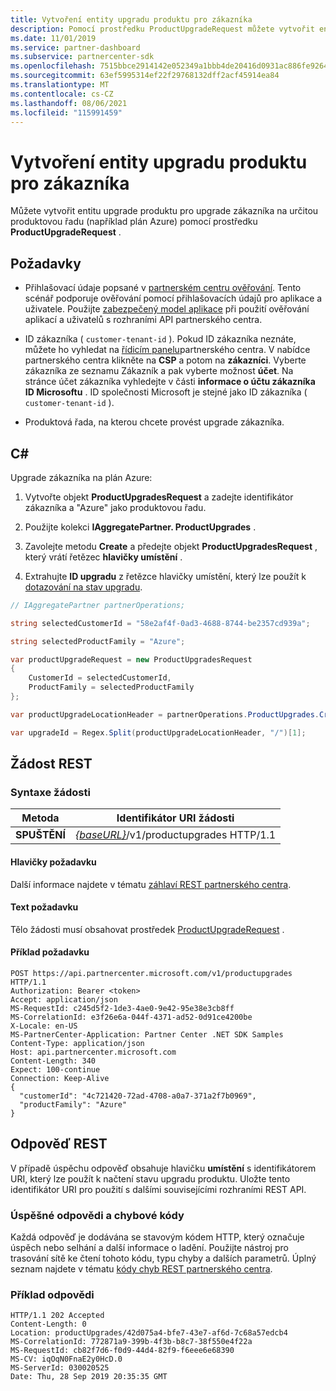 ```yaml
---
title: Vytvoření entity upgradu produktu pro zákazníka
description: Pomocí prostředku ProductUpgradeRequest můžete vytvořit entitu upgrade produktu pro upgrade zákazníka na danou produktovou řadu.
ms.date: 11/01/2019
ms.service: partner-dashboard
ms.subservice: partnercenter-sdk
ms.openlocfilehash: 7515bbce2914142e052349a1bbb4de20416d0931ac886fe9264cc4d3b8c1f734
ms.sourcegitcommit: 63ef5995314ef22f29768132dff2acf45914ea84
ms.translationtype: MT
ms.contentlocale: cs-CZ
ms.lasthandoff: 08/06/2021
ms.locfileid: "115991459"
---
```

# <a name="create-a-product-upgrade-entity-for-a-customer"></a>Vytvoření entity upgradu produktu pro zákazníka

Můžete vytvořit entitu upgrade produktu pro upgrade zákazníka na určitou produktovou řadu (například plán Azure) pomocí prostředku **ProductUpgradeRequest** .

## <a name="prerequisites"></a>Požadavky

- Přihlašovací údaje popsané v [partnerském centru ověřování](partner-center-authentication.md). Tento scénář podporuje ověřování pomocí přihlašovacích údajů pro aplikace a uživatele. Použijte [zabezpečený model aplikace](enable-secure-app-model.md) při použití ověřování aplikací a uživatelů s rozhraními API partnerského centra.

- ID zákazníka ( `customer-tenant-id` ). Pokud ID zákazníka neznáte, můžete ho vyhledat na [řídicím panelu](https://partner.microsoft.com/dashboard)partnerského centra. V nabídce partnerského centra klikněte na **CSP** a potom na **zákazníci**. Vyberte zákazníka ze seznamu Zákazník a pak vyberte možnost **účet**. Na stránce účet zákazníka vyhledejte v části **informace o účtu zákazníka** **ID Microsoftu** . ID společnosti Microsoft je stejné jako ID zákazníka ( `customer-tenant-id` ).

- Produktová řada, na kterou chcete provést upgrade zákazníka.

## <a name="c"></a>C\#

Upgrade zákazníka na plán Azure:

1. Vytvořte objekt **ProductUpgradesRequest** a zadejte identifikátor zákazníka a "Azure" jako produktovou řadu.

2. Použijte kolekci **IAggregatePartner. ProductUpgrades** .

3. Zavolejte metodu **Create** a předejte objekt **ProductUpgradesRequest** , který vrátí řetězec **hlavičky umístění** .

4. Extrahujte **ID upgradu** z řetězce hlavičky umístění, který lze použít k [dotazování na stav upgradu](get-product-upgrade-status.md).

```csharp
// IAggregatePartner partnerOperations;

string selectedCustomerId = "58e2af4f-0ad3-4688-8744-be2357cd939a";

string selectedProductFamily = "Azure";

var productUpgradeRequest = new ProductUpgradesRequest
{
    CustomerId = selectedCustomerId,
    ProductFamily = selectedProductFamily
};

var productUpgradeLocationHeader = partnerOperations.ProductUpgrades.Create(productUpgradeRequest);

var upgradeId = Regex.Split(productUpgradeLocationHeader, "/")[1];

```

## <a name="rest-request"></a>Žádost REST

### <a name="request-syntax"></a>Syntaxe žádosti

| Metoda   | Identifikátor URI žádosti                                                                                   |
|----------|-----------------------------------------------------------------------------------------------|
| **SPUŠTĚNÍ** | [*{baseURL}*](partner-center-rest-urls.md)/v1/productupgrades HTTP/1.1 |

#### <a name="request-headers"></a>Hlavičky požadavku

Další informace najdete v tématu [záhlaví REST partnerského centra](headers.md).

#### <a name="request-body"></a>Text požadavku

Tělo žádosti musí obsahovat prostředek [ProductUpgradeRequest](product-upgrade-resources.md#productupgraderequest) .

#### <a name="request-example"></a>Příklad požadavku

```http
POST https://api.partnercenter.microsoft.com/v1/productupgrades HTTP/1.1
Authorization: Bearer <token>
Accept: application/json
MS-RequestId: c245d5f2-1de3-4ae0-9e42-95e38e3cb8ff
MS-CorrelationId: e3f26e6a-044f-4371-ad52-0d91ce4200be
X-Locale: en-US
MS-PartnerCenter-Application: Partner Center .NET SDK Samples
Content-Type: application/json
Host: api.partnercenter.microsoft.com
Content-Length: 340
Expect: 100-continue
Connection: Keep-Alive
{
  "customerId": "4c721420-72ad-4708-a0a7-371a2f7b0969",
  "productFamily": "Azure"
}
```

## <a name="rest-response"></a>Odpověď REST

V případě úspěchu odpověď obsahuje hlavičku **umístění** s identifikátorem URI, který lze použít k načtení stavu upgradu produktu. Uložte tento identifikátor URI pro použití s dalšími souvisejícími rozhraními REST API.

### <a name="response-success-and-error-codes"></a>Úspěšné odpovědi a chybové kódy

Každá odpověď je dodávána se stavovým kódem HTTP, který označuje úspěch nebo selhání a další informace o ladění. Použijte nástroj pro trasování sítě ke čtení tohoto kódu, typu chyby a dalších parametrů. Úplný seznam najdete v tématu [kódy chyb REST partnerského centra](error-codes.md).

### <a name="response-example"></a>Příklad odpovědi

```http
HTTP/1.1 202 Accepted
Content-Length: 0
Location: productUpgrades/42d075a4-bfe7-43e7-af6d-7c68a57edcb4
MS-CorrelationId: 772871a9-399b-4f3b-b8c7-38f550e4f22a
MS-RequestId: cb82f7d6-f0d9-44d4-82f9-f6eee6e68390
MS-CV: iqOqN0FnaE2y0HcD.0
MS-ServerId: 030020525
Date: Thu, 28 Sep 2019 20:35:35 GMT
```
